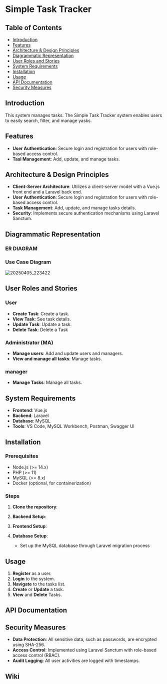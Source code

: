 # Simple Task Tracker 

## Table of Contents

- [Introduction](#introduction)
- [Features](#features)
- [Architecture & Design Principles](#architecture--design-principles)
- [Diagrammatic Representation](#diagrammatic-representation)
- [User Roles and Stories](#user-roles-and-stories)
- [System Requirements](#system-requirements)
- [Installation](#installation)
- [Usage](#usage)
- [API Documentation](#api-documentation)
- [Security Measures](#security-measures)

## Introduction
This system manages tasks.
The Simple Task Tracker system enables users to easily search, filter, and manage yasks.

## Features

- **User Authentication**: Secure login and registration for users with role-based access control.
- **Tasl Management**: Add, update, and manage tasks.

## Architecture & Design Principles

- **Client-Server Architecture**: Utilizes a client-server model with a Vue.js front end and a Laravel back end.
- **User Authentication**: Secure login and registration for users with role-based access control.
- **Task Management**: Add, update, and manage tasks details.
- **Security**: Implements secure authentication mechanisms using Laravel Sanctum.

## Diagrammatic Representation
### ER DIAGRAM 


### Use Case Diagram

![20250405_223422](https://github.com/user-attachments/assets/e29a4f27-6cf5-40aa-8e22-d2e8ff66341c)


## User Roles and Stories

### User
- **Create Task**: Create a task.
- **View Task**: See task details.
- **Update Task**: Update a task.
- **Delete Task**: Delete a Task

### Administrator (MA)
- **Manage users**: Add and update users and managers.
- **View and manage all tasks**: Manage tasks.

### manager
- **Manage Tasks**: Manage all tasks.

## System Requirements

- **Frontend**: Vue.js
- **Backend**: Laravel
- **Database**: MySQL
- **Tools**: VS Code, MySQL Workbench, Postman, Swagger UI

## Installation

### Prerequisites

- Node.js (>= 14.x)
- PHP (>= 11)
- MySQL (>= 8.x)
- Docker (optional, for containerization)

### Steps

1. **Clone the repository**:

2. **Backend Setup**:

3. **Frontend Setup**:

4. **Database Setup**:
    - Set up the MySQL database through Laravel migration process

## Usage

1. **Register** as a user.
2. **Login** to the system.
3. **Navigate** to the tasks list.
4. **Create** or **Update** a task.
5. **View** and **Delete** Tasks.

## API Documentation


## Security Measures

- **Data Protection**: All sensitive data, such as passwords, are encrypted using SHA-256.
- **Access Control**: Implemented using Laravel Sanctum with role-based access control (RBAC).
- **Audit Logging**: All user activities are logged with timestamps.

## Wiki


